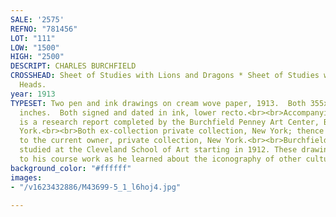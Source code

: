 ```yaml
---
SALE: '2575'
REFNO: "781456"
LOT: "111"
LOW: "1500"
HIGH: "2500"
DESCRIPT: CHARLES BURCHFIELD
CROSSHEAD: Sheet of Studies with Lions and Dragons * Sheet of Studies with Grotesque
  Heads.
year: 1913
TYPESET: Two pen and ink drawings on cream wove paper, 1913.  Both 355x252 mm; 14x10
  inches.  Both signed and dated in ink, lower recto.<br><br>Accompanying this lot
  is a research report completed by the Burchfield Penney Art Center, Buffalo, New
  York.<br><br>Both ex-collection private collection, New York; thence by descent
  to the current owner, private collection, New York.<br><br>Burchfield (1893-1967)
  studied at the Cleveland School of Art starting in 1912. These drawings were related
  to his course work as he learned about the iconography of other cultures.
background_color: "#ffffff"
images:
- "/v1623432886/M43699-5_1_l6hoj4.jpg"

---
```

